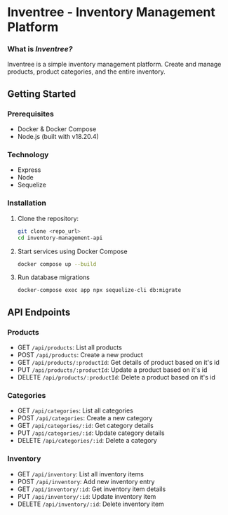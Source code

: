 # Inventree - Inventory Management Platform

### What is _Inventree?_

Inventree is a simple inventory management platform. Create and manage products, product categories, and the entire inventory.

## Getting Started

### Prerequisites

- Docker & Docker Compose
- Node.js (built with v18.20.4)

### Technology

- Express
- Node
- Sequelize

### Installation

1. Clone the repository:
   ```bash
   git clone <repo_url>
   cd inventory-management-api
   ```
2. Start services using Docker Compose
   ```bash
   docker compose up --build
   ```
3. Run database migrations
   ```bash
   docker-compose exec app npx sequelize-cli db:migrate
   ```

## API Endpoints

### Products

- GET `/api/products`: List all products
- POST `/api/products`: Create a new product
- GET `/api/products/:productId`: Get details of product based on it's id
- PUT `/api/products/:productId`: Update a product based on it's id
- DELETE `/api/products/:productId`: Delete a product based on it's id

### Categories

- GET `/api/categories`: List all categories
- POST `/api/categories`: Create a new category
- GET `/api/categories/:id`: Get category details
- PUT `/api/categories/:id`: Update category details
- DELETE `/api/categories/:id`: Delete a category

### Inventory

- GET `/api/inventory`: List all inventory items
- POST `/api/inventory`: Add new inventory entry
- GET `/api/inventory/:id`: Get inventory item details
- PUT `/api/inventory/:id`: Update inventory item
- DELETE `/api/inventory/:id`: Delete inventory item
